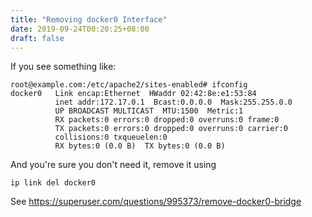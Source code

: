 ```yaml
---
title: "Removing docker0 Interface"
date: 2019-09-24T00:20:25+08:00
draft: false
---
```


If you see something like:
```
root@example.com:/etc/apache2/sites-enabled# ifconfig
docker0   Link encap:Ethernet  HWaddr 02:42:8e:e1:53:84 
          inet addr:172.17.0.1  Bcast:0.0.0.0  Mask:255.255.0.0
          UP BROADCAST MULTICAST  MTU:1500  Metric:1
          RX packets:0 errors:0 dropped:0 overruns:0 frame:0
          TX packets:0 errors:0 dropped:0 overruns:0 carrier:0
          collisions:0 txqueuelen:0
          RX bytes:0 (0.0 B)  TX bytes:0 (0.0 B)
```
And you're sure you don't need it, remove it using
```
ip link del docker0
```
See https://superuser.com/questions/995373/remove-docker0-bridge
